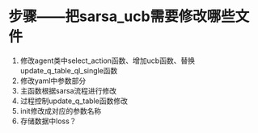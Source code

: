 # 步骤——把sarsa_ucb需要修改哪些文件
1. 修改agent类中select_action函数、增加ucb函数、替换update_q_table_ql_single函数
2. 修改yaml中参数部分
3. 主函数根据sarsa流程进行修改
4. 过程控制update_q_table函数修改
5. init修改成对应的参数名称
6. 存储数据中loss？